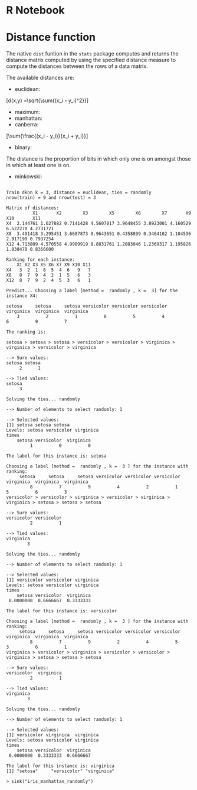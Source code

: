 R Notebook
================

# Distance function

The native `dist` funtion in the `stats` package computes and returns
the distance matrix computed by using the specified distance measure to
compute the distances between the rows of a data matrix.

The available distances are:

  - euclidean:

\[d(x,y) =\sqrt{\sum{(x_i - y_i)^2}}\]

  - maximum:
  - manhattan:
  - canberra:

\[\sum{\frac{(x_i - y_i)}{x_i + y_i}}\]

  - binary:

The distance is the proportion of bits in which only one is on amongst
those in which at least one is on.

  - minkowski:

$$$$

``` 

Train dknn k = 3, distance = euclidean, ties = randomly
nrow(train) = 9 and nrow(test) = 3 

Matrix of distances:
          X1       X2        X3        X5        X6        X7       X9      X10       X11
X4  2.144761 1.627882 0.7141428 4.5607017 3.9648455 3.8923001 4.160529 6.522270 4.2731721
X8  3.491418 3.295451 3.6687873 0.9643651 0.4358899 0.3464102 1.104536 2.917190 0.7937254
X12 4.713809 4.570558 4.9909919 0.8831761 1.2083046 1.2369317 1.195826 1.838478 0.8366600

Ranking for each instance:
    X1 X2 X3 X5 X6 X7 X9 X10 X11
X4   3  2  1  8  5  4  6   9   7
X8   8  7  9  4  2  1  5   6   3
X12  8  7  9  2  4  5  3   6   1

Predict... Choosing a label [method =  randomly , k =  3] for the instance X4: 

setosa     setosa     setosa versicolor versicolor versicolor  virginica  virginica  virginica 
    3          2          1          8          5          4          6          9          7 
    
The ranking is:

setosa > setosa > setosa > versicolor > versicolor > virginica > virginica > versicolor > virginica 

--> Sure values:
setosa setosa 
     2      1 

--> Tied values:
setosa 
     3 

Solving the ties... randomly

--> Number of elements to select randomly: 1 

--> Selected values:
[1] setosa setosa setosa
Levels: setosa versicolor virginica
times
    setosa versicolor  virginica 
         1          0          0 

The label for this instance is: setosa 

Choosing a label [method =  randomly , k =  3 ] for the instance with ranking: 
     setosa     setosa     setosa versicolor versicolor versicolor  virginica  virginica  virginica 
         8          7          9          4          2          1          5          6          3 
versicolor > versicolor > virginica > versicolor > virginica > virginica > setosa > setosa > setosa 

--> Sure values:
versicolor versicolor 
         2          1 

--> Tied values:
virginica 
        3 

Solving the ties... randomly

--> Number of elements to select randomly: 1 

--> Selected values:
[1] versicolor versicolor virginica 
Levels: setosa versicolor virginica
times
    setosa versicolor  virginica 
 0.0000000  0.6666667  0.3333333 

The label for this instance is: versicolor 

Choosing a label [method =  randomly , k =  3 ] for the instance with ranking: 
     setosa     setosa     setosa versicolor versicolor versicolor  virginica  virginica  virginica 
         8          7          9          2          4          5          3          6          1 
virginica > versicolor > virginica > versicolor > versicolor > virginica > setosa > setosa > setosa 

--> Sure values:
versicolor  virginica 
         2          1 

--> Tied values:
virginica 
        3 

Solving the ties... randomly

--> Number of elements to select randomly: 1 

--> Selected values:
[1] versicolor virginica  virginica 
Levels: setosa versicolor virginica
times
    setosa versicolor  virginica 
 0.0000000  0.3333333  0.6666667 

The label for this instance is: virginica 
[1] "setosa"     "versicolor" "virginica" 

> sink("iris_manhattan_randomly")
```
